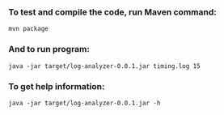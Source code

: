 ### To test and compile the code, run Maven command: 
```mvn package```

### And to run program:
```java -jar target/log-analyzer-0.0.1.jar timing.log 15```

### To get help information:

```java -jar target/log-analyzer-0.0.1.jar -h```

